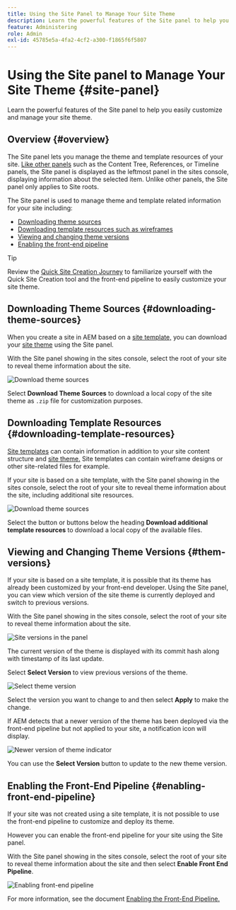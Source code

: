 ```yaml
---
title: Using the Site Panel to Manage Your Site Theme
description: Learn the powerful features of the Site panel to help you easily customize and manage your site theme.
feature: Administering
role: Admin
exl-id: 45785e5a-4fa2-4cf2-a300-f1865f6f5807
---
```


# Using the Site panel to Manage Your Site Theme {#site-panel}

Learn the powerful features of the Site panel to help you easily customize and manage your site theme.

## Overview {#overview}

The Site panel lets you manage the theme and template resources of your site. [Like other panels](/help/sites-cloud/authoring/console/console-side-panel.md) such as the Content Tree, References, or Timeline panels, the Site panel is displayed as the leftmost panel in the sites console, displaying information about the selected item. Unlike other panels, the Site panel only applies to Site roots.

The Site panel is used to manage theme and template related information for your site including:

* [Downloading theme sources](#downloading-theme-sources)
* [Downloading template resources such as wireframes](#downloading-template-resources)
* [Viewing and changing theme versions](#theme-vrsions)
* [Enabling the front-end pipeline](#enabling-the-front-end-pipeline)

>[!TIP]
>
>Review the [Quick Site Creation Journey](/help/journey-sites/quick-site/overview.md) to familiarize yourself with the Quick Site Creation tool and the front-end pipeline to easily customize your site theme.

## Downloading Theme Sources {#downloading-theme-sources}

When you create a site in AEM based on a [site template,](site-templates.md) you can download your [site theme](site-themes.md) using the Site panel.

With the Site panel showing in the sites console, select the root of your site to reveal theme information about the site.

![Download theme sources](/help/sites-cloud/administering/assets/download-theme-wireframe.png)

Select **Download Theme Sources** to download a local copy of the site theme as `.zip` file for customization purposes.

## Downloading Template Resources {#downloading-template-resources}

[Site templates](site-templates.md) can contain information in addition to your site content structure and [site theme.](site-themes.md) Site templates can contain wireframe designs or other site-related files for example.

If your site is based on a site template, with the Site panel showing in the sites console, select the root of your site to reveal theme information about the site, including additional site resources.

![Download theme sources](/help/sites-cloud/administering/assets/download-theme-wireframe.png)

Select the button or buttons below the heading **Download additional template resources** to download a local copy of the available files.

## Viewing and Changing Theme Versions {#them-versions}

If your site is based on a site template, it is possible that its theme has already been customized by your front-end developer. Using the Site panel, you can view which version of the site theme is currently deployed and switch to previous versions.

With the Site panel showing in the sites console, select the root of your site to reveal theme information about the site.

![Site versions in the panel](/help/sites-cloud/administering/assets/theme-versions.png)

The current version of the theme is displayed with its commit hash along with timestamp of its last update.

Select **Select Version** to view previous versions of the theme.

![Select theme version](/help/sites-cloud/administering/assets/select-theme-versions.png)

Select the version you want to change to and then select **Apply** to make the change.

If AEM detects that a newer version of the theme has been deployed via the front-end pipeline but not applied to your site, a notification icon will display.

![Newer version of theme indicator](/help/sites-cloud/administering/assets/new-theme-version.png)

You can use the **Select Version** button to update to the new theme version.

## Enabling the Front-End Pipeline {#enabling-front-end-pipeline}

If your site was not created using a site template, it is not possible to use the front-end pipeline to customize and deploy its theme.

However you can enable the front-end pipeline for your site using the Site panel.

With the Site panel showing in the sites console, select the root of your site to reveal theme information about the site and then select **Enable Front End Pipeline**.

![Enabling front-end pipeline](/help/sites-cloud/administering/assets/enable-fep.png)

For more information, see the document [Enabling the Front-End Pipeline.](enable-front-end-pipeline.md)
